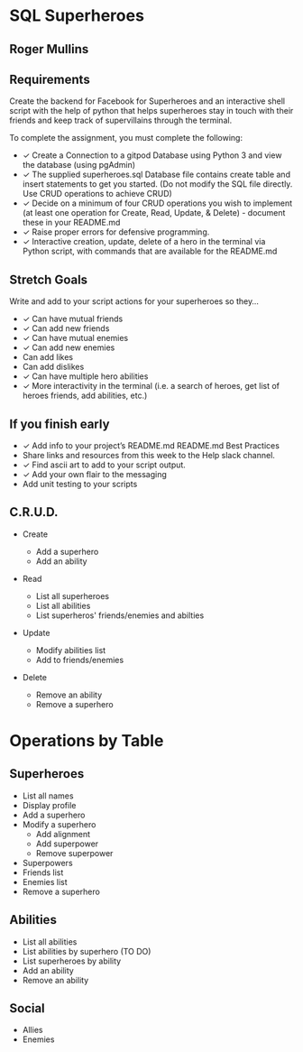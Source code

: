 # SQL Superheroes
## Roger Mullins

## Requirements

Create the backend for Facebook for Superheroes and an interactive shell script with the help of python that helps superheroes stay in touch with their friends and keep track of supervillains through the terminal.

To complete the assignment, you must complete the following:
- ✓ Create a Connection to a gitpod Database using Python 3 and view the database (using pgAdmin)
- ✓ The supplied superheroes.sql Database file contains create table and insert statements to get you started. (Do not modify the SQL file directly. Use CRUD operations to achieve CRUD)
- ✓ Decide on a minimum of four CRUD operations you wish to implement (at least one operation for Create, Read, Update, & Delete) - document these in your README.md
- ✓ Raise proper errors for defensive programming.
- ✓ Interactive creation, update, delete of a hero in the terminal via Python script, with commands that are available for the README.md

## Stretch Goals
Write and add to your script actions for your superheroes so they…
- ✓ Can have mutual friends
- ✓ Can add new friends
- ✓ Can have mutual enemies
- ✓ Can add new enemies
- Can add likes
- Can add dislikes
- ✓ Can have multiple hero abilities
- ✓ More interactivity in the terminal (i.e. a search of heroes, get list of heroes friends, add abilities, etc.)
## If you finish early
- ✓ Add info to your project’s README.md README.md Best Practices
- Share links and resources from this week to the Help slack channel.
- ✓ Find ascii art to add to your script output.
- ✓ Add your own flair to the messaging
- Add unit testing to your scripts

## C.R.U.D.
- Create
    - Add a superhero
    - Add an ability

- Read
    - List all superheroes
    - List all abilities
    - List superheros' friends/enemies and abilties

- Update
    - Modify abilities list
    - Add to friends/enemies

- Delete
    - Remove an ability
    - Remove a superhero

# Operations by Table

## Superheroes
- List all names
- Display profile
- Add a superhero
- Modify a superhero
    - Add alignment
    - Add superpower
    - Remove superpower
- Superpowers
- Friends list
- Enemies list
- Remove a superhero

## Abilities
- List all abilities
- List abilities by superhero (TO DO)
- List superheroes by ability
- Add an ability
- Remove an ability

## Social
- Allies
- Enemies